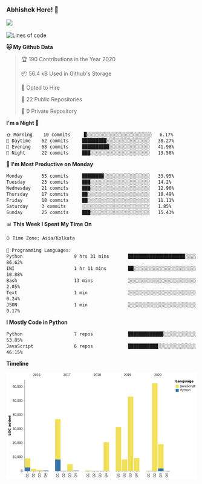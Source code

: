 ### Abhishek Here! 👋
![](https://komarev.com/ghpvc/?username=5parkp1ug&color=green)

<!--
**5parkp1ug/5parkp1ug** is a ✨ _special_ ✨ repository because its `README.md` (this file) appears on your GitHub profile.

Here are some ideas to get you started:

- 🔭 I’m currently working on ...
- 🌱 I’m currently learning ...
- 👯 I’m looking to collaborate on ...
- 🤔 I’m looking for help with ...
- 💬 Ask me about ...
- 📫 How to reach me: ...
- 😄 Pronouns: ...
- ⚡ Fun fact: ...
-->

<!--START_SECTION:waka-->
![Lines of code](https://img.shields.io/badge/From%20Hello%20World%20I%27ve%20Written-11.9%20million%20lines%20of%20code-blue)

**🐱 My Github Data** 

> 🏆 190 Contributions in the Year 2020
 > 
> 📦 56.4 kB Used in Github's Storage 
 > 
> 💼 Opted to Hire
 > 
> 📜 22 Public Repositories
 > 
> 🔑 0 Private Repository 
 > 
**I'm a Night 🦉** 

```text
🌞 Morning    10 commits     █░░░░░░░░░░░░░░░░░░░░░░░░   6.17% 
🌆 Daytime    62 commits     █████████░░░░░░░░░░░░░░░░   38.27% 
🌃 Evening    68 commits     ██████████░░░░░░░░░░░░░░░   41.98% 
🌙 Night      22 commits     ███░░░░░░░░░░░░░░░░░░░░░░   13.58%

```
📅 **I'm Most Productive on Monday** 

```text
Monday       55 commits     ████████░░░░░░░░░░░░░░░░░   33.95% 
Tuesday      23 commits     ███░░░░░░░░░░░░░░░░░░░░░░   14.2% 
Wednesday    21 commits     ███░░░░░░░░░░░░░░░░░░░░░░   12.96% 
Thursday     17 commits     ██░░░░░░░░░░░░░░░░░░░░░░░   10.49% 
Friday       18 commits     ██░░░░░░░░░░░░░░░░░░░░░░░   11.11% 
Saturday     3 commits      ░░░░░░░░░░░░░░░░░░░░░░░░░   1.85% 
Sunday       25 commits     ███░░░░░░░░░░░░░░░░░░░░░░   15.43%

```


📊 **This Week I Spent My Time On** 

```text
⌚︎ Time Zone: Asia/Kolkata

💬 Programming Languages: 
Python                   9 hrs 31 mins       █████████████████████░░░░   86.62% 
INI                      1 hr 11 mins        ██░░░░░░░░░░░░░░░░░░░░░░░   10.88% 
Bash                     13 mins             ░░░░░░░░░░░░░░░░░░░░░░░░░   2.05% 
Text                     1 min               ░░░░░░░░░░░░░░░░░░░░░░░░░   0.24% 
JSON                     1 min               ░░░░░░░░░░░░░░░░░░░░░░░░░   0.17%

```

**I Mostly Code in Python** 

```text
Python                   7 repos             █████████████░░░░░░░░░░░░   53.85% 
JavaScript               6 repos             ███████████░░░░░░░░░░░░░░   46.15%

```


**Timeline**

![Chart not found](https://github.com/5parkp1ug/5parkp1ug/blob/master/charts/bar_graph.png) 


<!--END_SECTION:waka-->
